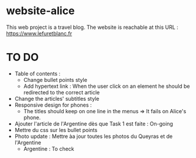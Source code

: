 # website-alice

This web project is a travel blog. The website is reachable at this URL : https://www.lefuretblanc.fr

# TO DO

- Table of contents :
  - Change bullet points style
  - Add hypertext link : When the user click on an element he should be redirected to the correct article
- Change the articles' subtitles style
- Responsive design for phones :
  - The titles should keep on one line in the menus => It fails on Alice's phone.
- Ajouter l'article de l'Argentine dès que Task 1 est faite : On-going
- Mettre du css sur les bullet points
- Photo update : Mettre àa jour toutes les photos du Queyras et de l'Argentine
  - Argentine : To check
